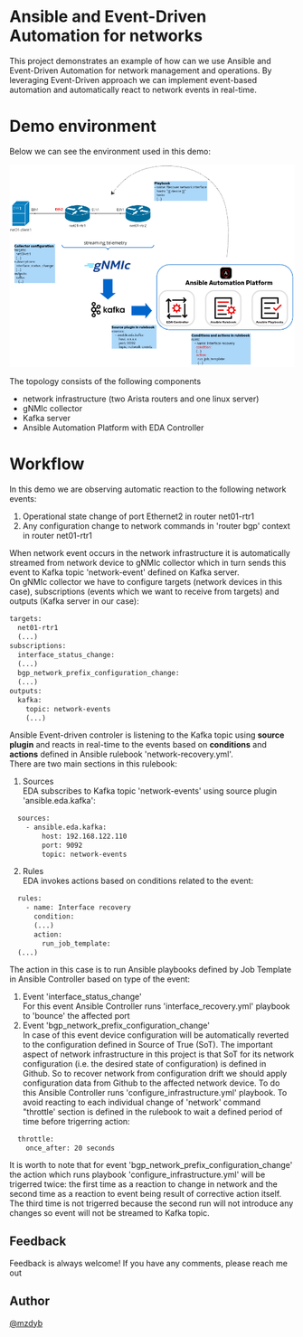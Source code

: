 # Ansible and Event-Driven Automation for networks
This project demonstrates an example of how can we use Ansible and Event-Driven Automation for network management and operations. By leveraging Event-Driven approach we can implement event-based automation and automatically react to network events in real-time. 

# Demo environment
Below we can see the environment used in this demo:

![alt text](files/topology.png)


The topology consists of the following components
- network infrastructure (two Arista routers and one linux server)
- gNMIc collector
- Kafka server
- Ansible Automation Platform with EDA Controller

# Workflow
In this demo we are observing automatic reaction to the following network events:
1. Operational state change of port Ethernet2 in router net01-rtr1
2. Any configuration change to network commands in 'router bgp' context in router net01-rtr1

When network event occurs in the network infrastructure it is automatically streamed from network device to gNMIc collector which in turn sends this event to Kafka topic 'network-event' defined on Kafka server.  
On gNMIc collector we have to configure targets (network devices in this case), subscriptions (events which we want to receive from targets) and outputs (Kafka server in our case):
```
targets:
  net01-rtr1
  (...)
subscriptions:
  interface_status_change:
  (...)
  bgp_network_prefix_configuration_change:
  (...)
outputs:
  kafka:
    topic: network-events
    (...)
```

Ansible Event-driven controler is listening to the Kafka topic using __source plugin__ and reacts in real-time to the events based on __conditions__ and __actions__ defined in Ansible rulebook 'network-recovery.yml'.  
There are two main sections in this rulebook:
1. Sources  
EDA subscribes to Kafka topic 'network-events' using source plugin 'ansible.eda.kafka':
```
  sources:
    - ansible.eda.kafka:
        host: 192.168.122.110
        port: 9092
        topic: network-events
```

2. Rules  
EDA invokes actions based on conditions related to the event:
```
  rules:
    - name: Interface recovery
      condition: 
      (...)
      action:
        run_job_template:
  (...)
```

The action in this case is to run Ansible playbooks defined by Job Template in Ansible Controller based on type of the event:
1. Event 'interface_status_change'  
For this event Ansible Controller runs 'interface_recovery.yml' playbook to 'bounce' the affected port
2. Event 'bgp_network_prefix_configuration_change'  
In case of this event device configuration will be automatically reverted to the configuration defined in Source of True (SoT). The important aspect of network infrastructure in this project is that SoT for its network configuration (i.e. the desired state of configuration) is defined in Github. So to recover network from configuration drift we should apply configuration data from Github to the affected network device. To do this Ansible Controller runs 'configure_infrastructure.yml' playbook. To avoid reacting to each individual change of 'network' command "throttle' section is defined in the rulebook to wait a defined period of time before trigerring action:
```
  throttle:
    once_after: 20 seconds
```
It is worth to note that for event 'bgp_network_prefix_configuration_change' the action which runs playbook 'configure_infrastructure.yml' will be trigerred twice: the first time as a reaction to change in network and the second time as a reaction to event being result of corrective action itself. The third time is not trigerred because the second run will not introduce any changes so event will not be streamed to Kafka topic.


## Feedback
Feedback is always welcome! If you have any comments, please reach me out

## Author

[@mzdyb](https://www.linkedin.com/in/michal-zdyb-9aa4046/)